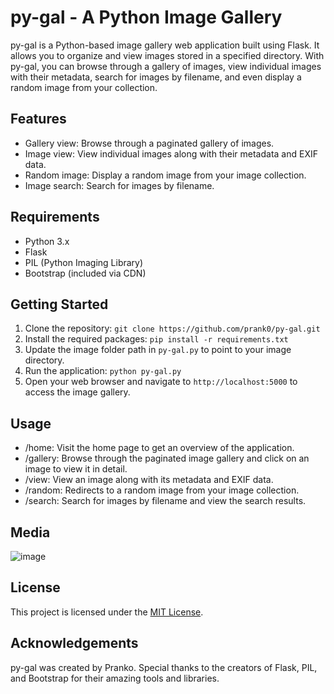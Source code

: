 # py-gal - A Python Image Gallery

py-gal is a Python-based image gallery web application built using Flask. It allows you to organize and view images stored in a specified directory. With py-gal, you can browse through a gallery of images, view individual images with their metadata, search for images by filename, and even display a random image from your collection.

## Features

- Gallery view: Browse through a paginated gallery of images.
- Image view: View individual images along with their metadata and EXIF data.
- Random image: Display a random image from your image collection.
- Image search: Search for images by filename.

## Requirements

- Python 3.x
- Flask
- PIL (Python Imaging Library)
- Bootstrap (included via CDN)

## Getting Started

1. Clone the repository: `git clone https://github.com/prank0/py-gal.git`
2. Install the required packages: `pip install -r requirements.txt`
3. Update the image folder path in `py-gal.py` to point to your image directory.
4. Run the application: `python py-gal.py`
5. Open your web browser and navigate to `http://localhost:5000` to access the image gallery.

## Usage

- /home: Visit the home page to get an overview of the application.
- /gallery: Browse through the paginated image gallery and click on an image to view it in detail.
- /view: View an image along with its metadata and EXIF data.
- /random: Redirects to a random image from your image collection.
- /search: Search for images by filename and view the search results.

## Media

![image](https://github.com/Prank0/py-gal/assets/39503326/f6eff3e3-3871-4d8c-8f56-b25d558703b7)

## License

This project is licensed under the [MIT License](LICENSE).

## Acknowledgements

py-gal was created by Pranko. Special thanks to the creators of Flask, PIL, and Bootstrap for their amazing tools and libraries.

